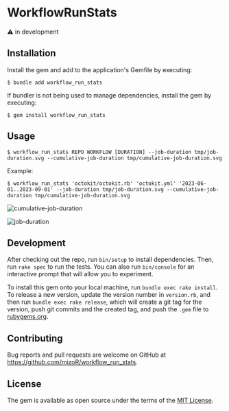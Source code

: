 # WorkflowRunStats

:warning: in development

## Installation

Install the gem and add to the application's Gemfile by executing:

    $ bundle add workflow_run_stats

If bundler is not being used to manage dependencies, install the gem by executing:

    $ gem install workflow_run_stats

## Usage

    $ workflow_run_stats REPO WORKFLOW [DURATION] --job-duration tmp/job-duration.svg --cumulative-job-duration tmp/cumulative-job-duration.svg

Example:

    $ workflow_run_stats 'octokit/octokit.rb' 'octokit.yml' '2023-06-01..2023-09-01' --job-duration tmp/job-duration.svg --cumulative-job-duration tmp/cumulative-job-duration.svg

![cumulative-job-duration](https://github.com/mizoR/workflow_run_stats/assets/1257116/5c07332d-af5b-48c4-a1e8-df2a3a46b1c7)

![job-duration](https://github.com/mizoR/workflow_run_stats/assets/1257116/48d1b992-972f-4b58-896e-8cb159bfb07c)

## Development

After checking out the repo, run `bin/setup` to install dependencies. Then, run `rake spec` to run the tests. You can also run `bin/console` for an interactive prompt that will allow you to experiment.

To install this gem onto your local machine, run `bundle exec rake install`. To release a new version, update the version number in `version.rb`, and then run `bundle exec rake release`, which will create a git tag for the version, push git commits and the created tag, and push the `.gem` file to [rubygems.org](https://rubygems.org).

## Contributing

Bug reports and pull requests are welcome on GitHub at https://github.com/mizoR/workflow_run_stats.

## License

The gem is available as open source under the terms of the [MIT License](https://opensource.org/licenses/MIT).
